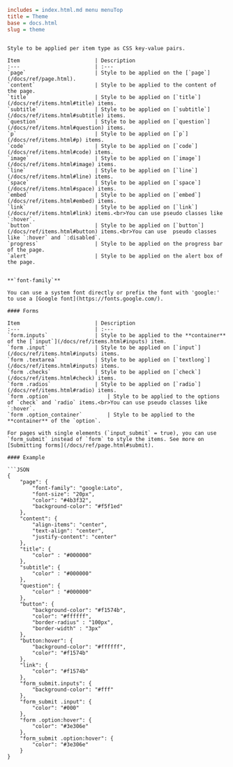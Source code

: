 ```INI META
includes = index.html.md menu menuTop
title = Theme
base = docs.html
slug = theme
```

```MD BODY

Style to be applied per item type as CSS key-value pairs. 

Item                        | Description
:---                        | :---
`page`                      | Style to be applied on the [`page`](/docs/ref/page.html).
`content`                   | Style to be applied to the content of the page.
`title`                     | Style to be applied on [`title`](/docs/ref/items.html#title) items.
`subtitle`                  | Style to be applied on [`subtitle`](/docs/ref/items.html#subtitle) items.
`question`                  | Style to be applied on [`question`](/docs/ref/items.html#question) items.
`p`                         | Style to be applied on [`p`](/docs/ref/items.html#p) items.
`code`                      | Style to be applied on [`code`](/docs/ref/items.html#code) items.
`image`                     | Style to be applied on [`image`](/docs/ref/items.html#image) items.
`line`                      | Style to be applied on [`line`](/docs/ref/items.html#line) items.
`space`                     | Style to be applied on [`space`](/docs/ref/items.html#space) items.
`embed`                     | Style to be applied on [`embed`](/docs/ref/items.html#embed) items.
`link`                      | Style to be applied on [`link`](/docs/ref/items.html#link) items.<br>You can use pseudo classes like `:hover`.
`button`                    | Style to be applied on [`button`](/docs/ref/items.html#button) items.<br>You can use  pseudo classes like `:hover` and `:disabled`.
`progress`                  | Style to be applied on the progress bar of the page.
`alert`                     | Style to be applied on the alert box of the page.


**`font-family`**   

You can use a system font directly or prefix the font with 'google:' to use a [Google font](https://fonts.google.com/).

#### Forms

Item                        | Description
:---                        | :---
`form.inputs`               | Style to be applied to the **container** of the [`input`](/docs/ref/items.html#inputs) item.
`form .input`               | Style to be applied on [`input`](/docs/ref/items.html#inputs) items.
`form .textarea`            | Style to be applied on [`textlong`](/docs/ref/items.html#inputs) items.
`form .checks`              | Style to be applied on [`check`](/docs/ref/items.html#check) items.
`form .radios`              | Style to be applied on [`radio`](/docs/ref/items.html#radio) items.
`form .option`                  | Style to be applied to the options of `check` and `radio` items.<br>You can use pseudo classes like `:hover`.    
`form .option_container`        | Style to be applied to the **container** of the `option`.

For pages with single elements (`input_submit` = true), you can use `form_submit` instead of `form` to style the items. See more on [Submitting forms](/docs/ref/page.html#submit).

#### Example

```JSON
{
    "page": {
        "font-family": "google:Lato",
        "font-size": "20px",
        "color": "#4b3f32",
        "background-color": "#f5f1ed"
    },
    "content": {
        "align-items": "center",
        "text-align": "center",
        "justify-content": "center"
    },
    "title": {
        "color" : "#000000"
    },
    "subtitle": {
        "color" : "#000000"
    },
    "question": {
        "color" : "#000000"
    },
    "button": {
        "background-color": "#f1574b",
        "color": "#ffffff",
        "border-radius" : "100px",
        "border-width" : "3px"
    },
    "button:hover": {
        "background-color": "#ffffff",
        "color": "#f1574b"
    },
    "link": {
        "color": "#f1574b"
    },
    "form_submit.inputs": {
        "background-color": "#fff"
    },
    "form_submit .input": {
        "color": "#000"
    },
    "form .option:hover": {
        "color": "#3e306e"
    },
    "form_submit .option:hover": {
        "color": "#3e306e"
    }
}
```

```

